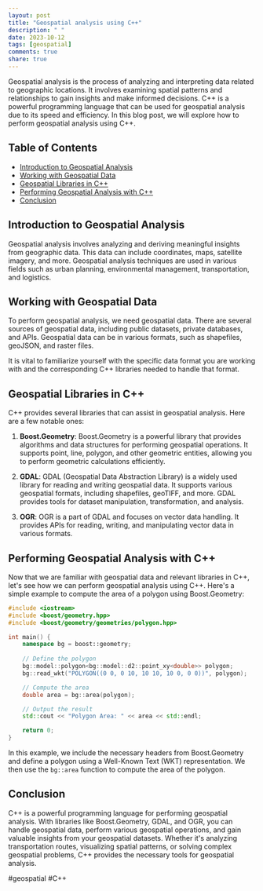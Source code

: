 ```yaml
---
layout: post
title: "Geospatial analysis using C++"
description: " "
date: 2023-10-12
tags: [geospatial]
comments: true
share: true
---
```


Geospatial analysis is the process of analyzing and interpreting data related to geographic locations. It involves examining spatial patterns and relationships to gain insights and make informed decisions. C++ is a powerful programming language that can be used for geospatial analysis due to its speed and efficiency. In this blog post, we will explore how to perform geospatial analysis using C++.

## Table of Contents
- [Introduction to Geospatial Analysis](#introduction-to-geospatial-analysis)
- [Working with Geospatial Data](#working-with-geospatial-data)
- [Geospatial Libraries in C++](#geospatial-libraries-in-c++)
- [Performing Geospatial Analysis with C++](#performing-geospatial-analysis-with-c++)
- [Conclusion](#conclusion)

## Introduction to Geospatial Analysis

Geospatial analysis involves analyzing and deriving meaningful insights from geographic data. This data can include coordinates, maps, satellite imagery, and more. Geospatial analysis techniques are used in various fields such as urban planning, environmental management, transportation, and logistics.

## Working with Geospatial Data

To perform geospatial analysis, we need geospatial data. There are several sources of geospatial data, including public datasets, private databases, and APIs. Geospatial data can be in various formats, such as shapefiles, geoJSON, and raster files. 

It is vital to familiarize yourself with the specific data format you are working with and the corresponding C++ libraries needed to handle that format.

## Geospatial Libraries in C++

C++ provides several libraries that can assist in geospatial analysis. Here are a few notable ones:

1. **Boost.Geometry**: Boost.Geometry is a powerful library that provides algorithms and data structures for performing geospatial operations. It supports point, line, polygon, and other geometric entities, allowing you to perform geometric calculations efficiently.

2. **GDAL**: GDAL (Geospatial Data Abstraction Library) is a widely used library for reading and writing geospatial data. It supports various geospatial formats, including shapefiles, geoTIFF, and more. GDAL provides tools for dataset manipulation, transformation, and analysis.

3. **OGR**: OGR is a part of GDAL and focuses on vector data handling. It provides APIs for reading, writing, and manipulating vector data in various formats.

## Performing Geospatial Analysis with C++

Now that we are familiar with geospatial data and relevant libraries in C++, let's see how we can perform geospatial analysis using C++. Here's a simple example to compute the area of a polygon using Boost.Geometry:

```cpp
#include <iostream>
#include <boost/geometry.hpp>
#include <boost/geometry/geometries/polygon.hpp>

int main() {
    namespace bg = boost::geometry;
    
    // Define the polygon
    bg::model::polygon<bg::model::d2::point_xy<double>> polygon;
    bg::read_wkt("POLYGON((0 0, 0 10, 10 10, 10 0, 0 0))", polygon);

    // Compute the area
    double area = bg::area(polygon);

    // Output the result
    std::cout << "Polygon Area: " << area << std::endl;

    return 0;
}
```

In this example, we include the necessary headers from Boost.Geometry and define a polygon using a Well-Known Text (WKT) representation. We then use the `bg::area` function to compute the area of the polygon.

## Conclusion

C++ is a powerful programming language for performing geospatial analysis. With libraries like Boost.Geometry, GDAL, and OGR, you can handle geospatial data, perform various geospatial operations, and gain valuable insights from your geospatial datasets. Whether it's analyzing transportation routes, visualizing spatial patterns, or solving complex geospatial problems, C++ provides the necessary tools for geospatial analysis.

#geospatial #C++